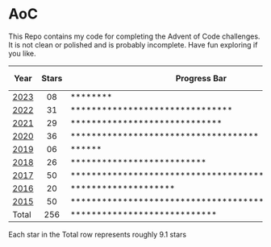 # AoC

This Repo contains my code for completing the Advent of Code challenges. It is not clean or polished and is probably incomplete. Have fun exploring if you like.

| Year               | Stars | Progress Bar                                       | Percent Done |
|--------------------|:-----:|----------------------------------------------------|:-------------|
| [2023](Years/2023) | 08    | ********                                           | 16%          |
| [2022](Years/2022) | 31    | *******************************                    | 62%          |
| [2021](Years/2021) | 29    | *****************************                      | 58%          |
| [2020](Years/2020) | 36    | ************************************               | 72%          |
| [2019](Years/2019) | 06    | ******                                             | 12%          |
| [2018](Years/2018) | 26    | **************************                         | 52%          |
| [2017](Years/2017) | 50    | ************************************************** | 100%         |
| [2016](Years/2016) | 20    | ********************                               | 40%          |
| [2015](Years/2015) | 50    | ************************************************** | 100%         |
| Total              | 256   | ****************************                       | 56.9%        |

Each star in the Total row represents roughly 9.1 stars
